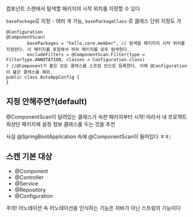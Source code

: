 컴포넌트 스캔에서 탐색할 패키지의 시작 위치를 지정할 수 있다

`basePackage`로 지정 - 여러 개 가능, `basePackageClass` 로 클래스 단위 지정도 가

```
@Configuration  
@ComponentScan(  
        basePackages = "hello.core.member", // 탐색할 패키지의 시작 위치를 지정한다. 이 패키지를 포함해서 하위 패키지를 모두 탐색한다.  
        excludeFilters = @ComponentScan.Filter(type = FilterType.ANNOTATION, classes = Configuration.class)  
) //@Component가 붙은 모든 클래스를 스프링 빈으로 등록한다. 이때 @Configuration이 붙은 클래스를 제외.  
public class AutoAppConfig {
}
```
## 지정 안해주면?(default)

@ComponentScan이 달려있는 클래스가 속한 패키지부터 시작!
따라서 내 프로젝트 최상단 패키지에 설정 정보 클래스를 두는 것을 추천

사실 @SpringBootApplication 속에 @ComponentScan이 들어있다 ㅎㅎ;

## 스캔 기본 대상

- @Component
- @Controller
- @Service
- @Repository
- @Configuration

주의! 어노테이션 속 어노테이션을 인식하는 기능은 자바가 아닌 스프링의 기능이다

